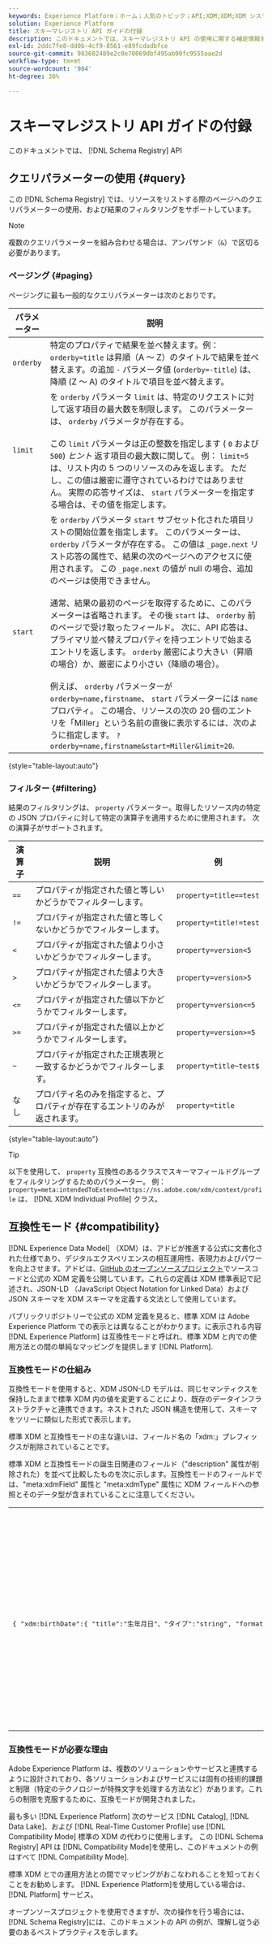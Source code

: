 ```yaml
---
keywords: Experience Platform；ホーム；人気のトピック；API;XDM;XDM;XDM システム；エクスペリエンスデータモデル；エクスペリエンスデータモデル；エクスペリエンスデータモデル；データモデル；データモデル；スキーマレジストリ；スキーマレジストリ；互換性；互換性モード；フィールドタイプ；
solution: Experience Platform
title: スキーマレジストリ API ガイドの付録
description: このドキュメントでは、スキーマレジストリ API の使用に関する補足情報を提供します。
exl-id: 2ddc7fe8-dd0b-4cf9-8561-e89fcdadbfce
source-git-commit: 983682489e2c0e70069dbf495ab90fc9555aae2d
workflow-type: tm+mt
source-wordcount: '984'
ht-degree: 36%

---
```


# スキーマレジストリ API ガイドの付録

このドキュメントでは、 [!DNL Schema Registry] API

## クエリパラメーターの使用 {#query}

この [!DNL Schema Registry] では、リソースをリストする際のページへのクエリパラメーターの使用、および結果のフィルタリングをサポートしています。

>[!NOTE]
>
>複数のクエリパラメーターを組み合わせる場合は、アンパサンド（`&`）で区切る必要があります。

### ページング {#paging}

ページングに最も一般的なクエリパラメーターは次のとおりです。

| パラメーター | 説明 |
| --- | --- |
| `orderby` | 特定のプロパティで結果を並べ替えます。例：`orderby=title` は昇順（A ～ Z）のタイトルで結果を並べ替えます。の追加 `-` パラメータ値 (`orderby=-title`) は、降順 (Z ～ A) のタイトルで項目を並べ替えます。 |
| `limit` | を `orderby` パラメータ `limit` は、特定のリクエストに対して返す項目の最大数を制限します。 このパラメーターは、 `orderby` パラメータが存在する。<br><br>この `limit` パラメータは正の整数を指定します ( `0` および `500`) *ヒント* 返す項目の最大数に関して。 例： `limit=5` は、リスト内の 5 つのリソースのみを返します。 ただし、この値は厳密に遵守されているわけではありません。 実際の応答サイズは、 `start` パラメーターを指定する場合は、その値を指定します。 |
| `start` | を `orderby` パラメータ `start` サブセット化された項目リストの開始位置を指定します。 このパラメーターは、 `orderby` パラメータが存在する。 この値は `_page.next` リスト応答の属性で、結果の次のページへのアクセスに使用されます。 この `_page.next` の値が null の場合、追加のページは使用できません。<br><br>通常、結果の最初のページを取得するために、このパラメーターは省略されます。 その後 `start` は、 `orderby` 前のページで受け取ったフィールド。 次に、API 応答は、プライマリ並べ替えプロパティを持つエントリで始まるエントリを返します。 `orderby` 厳密により大きい（昇順の場合）か、厳密により小さい（降順の場合）。<br><br>例えば、 `orderby` パラメーターが `orderby=name,firstname`、 `start` パラメーターには `name` プロパティ。 この場合、リソースの次の 20 個のエントリを「Miller」という名前の直後に表示するには、次のように指定します。 `?orderby=name,firstname&start=Miller&limit=20`. |

{style=&quot;table-layout:auto&quot;}

### フィルター {#filtering}

結果のフィルタリングは、 `property` パラメーター。取得したリソース内の特定の JSON プロパティに対して特定の演算子を適用するために使用されます。 次の演算子がサポートされます。

| 演算子 | 説明 | 例 |
| --- | --- | --- |
| `==` | プロパティが指定された値と等しいかどうかでフィルターします。 | `property=title==test` |
| `!=` | プロパティが指定された値と等しくないかどうかでフィルターします。 | `property=title!=test` |
| `<` | プロパティが指定された値より小さいかどうかでフィルターします。 | `property=version<5` |
| `>` | プロパティが指定された値より大きいかどうかでフィルターします。 | `property=version>5` |
| `<=` | プロパティが指定された値以下かどうかでフィルターします。 | `property=version<=5` |
| `>=` | プロパティが指定された値以上かどうかでフィルターします。 | `property=version>=5` |
| `~` | プロパティが指定された正規表現と一致するかどうかでフィルターします。 | `property=title~test$` |
| なし | プロパティ名のみを指定すると、プロパティが存在するエントリのみが返されます。 | `property=title` |

{style=&quot;table-layout:auto&quot;}

>[!TIP]
>
>以下を使用して、 `property` 互換性のあるクラスでスキーマフィールドグループをフィルタリングするためのパラメーター。 例： `property=meta:intendedToExtend==https://ns.adobe.com/xdm/context/profile` は、 [!DNL XDM Individual Profile] クラス。

## 互換性モード {#compatibility}

[!DNL Experience Data Model] （XDM）は、アドビが推進する公式に文書化された仕様であり、デジタルエクスペリエンスの相互運用性、表現力およびパワーを向上させます。アドビは、[GitHub のオープンソースプロジェクト](https://github.com/adobe/xdm/)でソースコードと公式の XDM 定義を公開しています。これらの定義は XDM 標準表記で記述され、JSON-LD （JavaScript Object Notation for Linked Data）および JSON スキーマを XDM スキーマを定義する文法として使用しています。

パブリックリポジトリーで公式の XDM 定義を見ると、標準 XDM は Adobe Experience Platform での表示とは異なることがわかります。に表示される内容 [!DNL Experience Platform] は互換性モードと呼ばれ、標準 XDM と内での使用方法との間の単純なマッピングを提供します [!DNL Platform].

### 互換性モードの仕組み

互換性モードを使用すると、XDM JSON-LD モデルは、同じセマンティクスを保持したままで標準 XDM 内の値を変更することにより、既存のデータインフラストラクチャと連携できます。ネストされた JSON 構造を使用して、スキーマをツリーに類似した形式で表示します。

標準 XDM と互換性モードの主な違いは、フィールド名の「xdm:」プレフィックスが削除されていることです。

標準 XDM と互換性モードの誕生日関連のフィールド（&quot;description&quot; 属性が削除された）を並べて比較したものを次に示します。互換性モードのフィールドでは、&quot;meta:xdmField&quot; 属性と &quot;meta:xdmType&quot; 属性に XDM フィールドへの参照とそのデータ型が含まれていることに注意してください。

<table style="table-layout:auto">
  <th>標準 XDM</th>
  <th>互換性モード</th>
  <tr>
  <td>
  <pre class=" language-json">
{ "xdm:birthDate":{ "title":"生年月日"、"タイプ":"string", "format":"date" }, "xdm:birthDayAndMonth":{ "title":"生年月日"、"タイプ":"string", "pattern":"[0-1][0-9]-[0-9][0-9]" }, "xdm:birthYear":{ "title":"誕生年"、"タイプ":"integer", "minimum":1, "maximum":32767 } }
  </pre>
  </td>
  <td>
  <pre class=" language-json">
{
  "birthDate": {
              "title": "Birth Date",
              "type": "string",
              "format": "date",
              "meta:xdmField": "xdm:birthDate",
              "meta:xdmType": "date"
          },
          "birthDayAndMonth": {
              "title": "Birth Date",
              "type": "string",
              "pattern": "[0-1][0-9]-[0-9][0-9]",
              "meta:xdmField": "xdm:birthDayAndMonth",
              "meta:xdmType": "string"
          },
          "birthYear": {
              "title": "Birth year",
              "type": "integer",
              "minimum": 1,
              "maximum": 32767,
              "meta:xdmField": "xdm:birthYear",
              "meta:xdmType": "short"
  }
}
      </pre>
  </td>
  </tr>
</table>

### 互換性モードが必要な理由

Adobe Experience Platform は、複数のソリューションやサービスと連携するように設計されており、各ソリューションおよびサービスには固有の技術的課題と制限（特定のテクノロジーが特殊文字を処理する方法など）があります。これらの制限を克服するために、互換モードが開発されました。

最も多い [!DNL Experience Platform] 次のサービス [!DNL Catalog], [!DNL Data Lake]、および [!DNL Real-Time Customer Profile] use [!DNL Compatibility Mode] 標準の XDM の代わりに使用します。 この [!DNL Schema Registry] API は [!DNL Compatibility Mode]を使用し、このドキュメントの例はすべて [!DNL Compatibility Mode].

標準 XDM とでの運用方法との間でマッピングがおこなわれることを知っておくことをお勧めします。 [!DNL Experience Platform]を使用している場合は、 [!DNL Platform] サービス。

オープンソースプロジェクトを使用できますが、次の操作を行う場合には、 [!DNL Schema Registry]には、このドキュメントの API の例が、理解し従う必要のあるベストプラクティスを示します。
